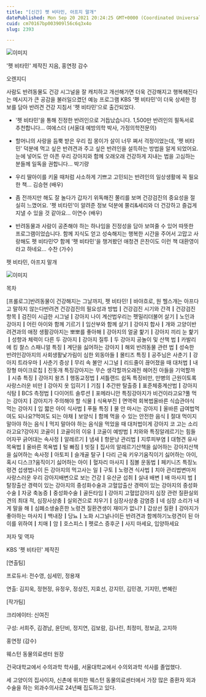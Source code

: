 ```yaml
---
title: "[신간] 펫 비타민, 아프지 말개"
datePublished: Mon Sep 20 2021 20:24:25 GMT+0000 (Coordinated Universal Time)
cuid: cm70167bp003909l56c6q3x4o
slug: 2393

---
```



![이미지](https://cdn.hashnode.com/res/hashnode/image/upload/v1739251052570/82ea05c7-4b7e-4d97-acc7-7f8262e205f2.jpeg)

'펫 비타민' 제작진 지음, 홍연정 감수

오렌지디

사람도 반려동물도 건강 시그널을 잘 캐치하고 개선해가면 더욱 건강해지고 행복해진다는 메시지가 큰 공감을 불러일으켰던 예능 프로그램 KBS '펫 비타민'이 더욱 상세한 정보를 담아 반려견 건강 지침서 '펫 비타민'으로 출간되었다.

* '펫 비타민'을 통해 진정한 반려인으로 거듭났습니다. 1,500만 반려인의 필독서로 추천합니다... 여에스더 (서울대 예방의학 박사, 가정의학전문의)

* 할머니의 사랑을 듬뿍 받은 우리 집 몽이가 살이 너무 쪄서 걱정이었는데, '펫 비타민' 덕분에 먹고 싶은 반려견과 주고 싶은 반려인을 설득하는 방법을 알게 되었어요. 눈에 넣어도 안 아픈 우리 강아지와 함께 오래오래 건강하게 지내는 법을 고심하는 분들께 일독을 권합니다... 박기량

* 우리 딸아이를 키울 때처럼 사소하게 기쁘고 고민되는 반려인의 일상생활에 꼭 필요한 책... 김승현 (배우)

* 좀 전까지만 해도 잘 놀다가 갑자기 위독해진 쭐리를 보며 건강검진의 중요성을 절실히 느꼈어요. '펫 비타민'이 알려준 정보 덕분에 쭐리&세리와 더 건강하고 즐겁게 지낼 수 있을 것 같아요... 이연수 (배우)

* 반려동물과 사람이 공존해야 하는 하나임을 진정성을 담아 보여줄 수 있어 따뜻한 프로그램이었습니다. 함께 지식도 얻고 성숙해지는 행복한 시간을 주어서 고맙고 사랑해도 펫 비타민♡ 함께 '펫 비타민'을 챙겨봤던 애청견 은찬이도 이런 책 대환영이라고 하네요... 수찬 (가수)

펫 비타민, 아프지 말개

![이미지](https://cdn.hashnode.com/res/hashnode/image/upload/v1739251054159/5e5b075e-693d-4bd2-bd63-5ac8e2e6cf84.jpeg)

목차

[프롤로그]반려동물이 건강해지는 그날까지, 펫 비타민!┃바야흐로, 원 헬스개는 아프다고 말하지 않는다반려견 건강검진의 필요성과 방법┃건강검진 시기와 간격┃건강검진 항목┃검진이 시급한 시그널┃강아지 나이 계산법우리는 펫밀리더불어 살기┃노인과 강아지┃어린 아이와 함께 기르기┃임산부와 함께 살기┃강아지 합사┃개와 고양이반려견과의 애정 생활강아지는 뽀뽀를 좋아해┃강아지의 얼굴 핥기┃강아지 끼리 눈 핥기┃성향과 체력이 다른 두 강아지┃강아지 질투┃두 강아지 공놀이 및 산책 법┃카발리에 킹 찰스 스패니얼 특징┃계단을 싫어하는 강아지┃해외 반려동물 관련 법┃성숙한 반려인강아지의 사회생활낯가림이 심한 외동아들┃몰티즈 특징┃공주님은 사춘기┃강아지 트라우마┃사춘기 증상┃무리 속 불안 시그널┃리드줄이 끊어졌을 때 대처법┃내장형 마이크로칩┃진돗개 특징강아지는 무슨 생각할까오래전 헤어진 아들을 기억할까┃시츄 특징┃강아지 왈츠┃행동교정법┃셔틀랜드 쉽독 특징비만, 만병의 근원이토록 사랑스러운 비만┃강아지 옷 입히기┃기침┃추간판 탈출증┃표준체중계산법┃강아지 식탐┃BCS 측정법┃다이어트 솔루션┃포메라니안 특징강아지가 비건이라고요?풀 먹는 강아지┃강아지가 주의해야 할 식물┃식욕부진┃면역력 회복법올바른 식습관야식 먹는 강아지┃입 짧은 아이 식사법┃푸들 특징┃물 안 마시는 강아지┃올바른 급여법먹여도 되나요?먹여도 되는 야채┃보양식┃함께 먹을 수 있는 안전한 음식┃절대 먹이지 말아야 하는 음식┃먹지 말아야 하는 음식을 먹었을 때 대처법이게 강아지 코 고는 소리라고요?강아지 코골이┃코골이의 이유┃코골이 예방법┃치와와 특징알레르기는 힘들어자꾸 긁어대는 속사정┃알레르기┃냄새┃항문낭 관리법┃지루피부염┃대형견 유사 목욕법┃올바른 목욕법┃털 빠짐┃빗질┃집사의 알레르기산책을 싫어하는 강아지산책을 싫어하는 속사정┃아토피┃슬개골 탈구┃다리 근육 키우기움직이기 싫어하는 아이, 혹시 디스크?움직이기 싫어하는 아이┃혈자리 마사지┃짐볼 운동법┃페키니즈 특징노령견 섭생법나이 든 강아지의 먹고사는 일┃구토┃노령견 식사법┃치아 관리법변마저 사랑스러운 우리 강아지배변으로 보는 건강┃유산균 섭취┃실내 배변┃배 마사지 법┃탈장출산 경력이 있는 강아지의 중성화수술과 고혈압출산 경력이 있는 강아지의 중성화수술┃자궁 축농증┃중성화수술┃골든타임┃강아지 고혈압강아지 심장 관련 질환실외견의 최대 적, 심장사상충┃실외견으로 치우기┃심장사상충 감염증┃네 심장 소리가 내게 말을 해┃심폐소생술흔한 노령견 질환견생이 재미가 없니?┃갑상선 질환┃강아지가 좋아하는 마사지┃백내장┃당뇨┃노화 시그널나이든 반려견과 함께하기노령견이 된 아이를 위하여┃치매┃암┃호스피스┃펫로스 증후군┃사지 마세요, 입양하세요

저자 및 역자

KBS '펫 비타민' 제작진

[연출팀]

프로듀서: 전수영, 심세민, 정용재

연출: 김지욱, 정현정, 유정우, 정상진, 지효선, 강지민, 김민경, 기지민, 변혜린

[작가팀]

크리에이터: 신여진

구성: 서희주, 김경남, 윤단비, 정지연, 김보람, 김나린, 최정미, 정보금, 고지하

홍연정 (감수)

웨스턴 동물의료센터 원장

건국대학교에서 수의과학 학사를, 서울대학교에서 수의외과학 석사를 졸업했다.

세 고양이의 집사이자, 신촌에 위치한 웨스턴 동물의료센터에서 가장 많은 중환자 외과 수술을 하는 외과수의사로 24년째 집도하고 있다.